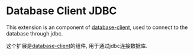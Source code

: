 # Database Client JDBC

This extension is an component of [database-client](https://marketplace.visualstudio.com/items?itemName=cweijan.vscode-mysql-client2), used to connect to the database through jdbc.

这个扩展是[database-client](https://marketplace.visualstudio.com/items?itemName=cweijan.vscode-mysql-client2)的组件, 用于通过jdbc连接数据库.
